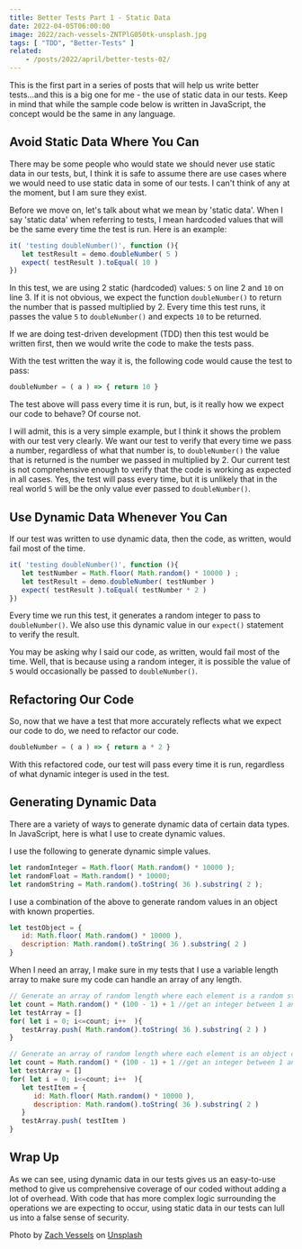 ```yaml
---
title: Better Tests Part 1 - Static Data
date: 2022-04-05T06:00:00
image: 2022/zach-vessels-ZNTPlG050tk-unsplash.jpg
tags: [ "TDD", "Better-Tests" ]
related:
    - /posts/2022/april/better-tests-02/
---
```

This is the first part in a series of posts that will help us write better tests...and this is a big one for me - the use of static data in our tests. Keep in mind that while the sample code below is written in JavaScript, the concept would be the same in any language.

## Avoid Static Data Where You Can

There may be some people who would state we should never use static data in our tests, but, I think it is safe to assume there are use cases where we would need to use static data in some of our tests. I can't think of any at the moment, but I am sure they exist.

Before we move on, let's talk about what we mean by 'static data'. When I say 'static data' when referring to tests, I mean hardcoded values that will be the same every time the test is run. Here is an example:

```javascript
it( 'testing doubleNumber()', function (){
   let testResult = demo.doubleNumber( 5 )
   expect( testResult ).toEqual( 10 )
})
```

In this test, we are using 2 static (hardcoded) values: `5` on line 2 and `10` on line 3. If it is not obvious, we expect the function `doubleNumber()` to return the number that is passed multiplied by 2. Every time this test runs, it passes the value `5` to `doubleNumber()` and expects `10` to be returned.

If we are doing test-driven development (TDD) then this test would be written first, then we would write the code to make the tests pass. 

With the test written the way it is, the following code would cause the test to pass:

```javascript
doubleNumber = ( a ) => { return 10 }
```

The test above will pass every time it is run, but, is it really how we expect our code to behave? Of course not.

I will admit, this is a very simple example, but I think it shows the problem with our test very clearly. We want our test to verify that every time we pass a number, regardless of what that number is,  to `doubleNumber()` the value that is returned is the number we passed in multiplied by 2. Our current test is not comprehensive enough to verify that the code is working as expected in all cases. Yes, the test will pass every time, but it is unlikely that in the real world `5` will be the only value ever passed to `doubleNumber()`.

## Use Dynamic Data Whenever You Can

If our test was written to use dynamic data, then the code, as written, would fail most of the time.
```javascript
it( 'testing doubleNumber()', function (){
   let testNumber = Math.floor( Math.random() * 10000 ) ;
   let testResult = demo.doubleNumber( testNumber )
   expect( testResult ).toEqual( testNumber * 2 )
})
```
Every time we run this test, it generates a random integer to pass to `doubleNumber()`. We also use this dynamic value in our `expect()` statement to verify the result.

You may be asking why I said our code, as written, would fail most of the time. Well, that is because using a random integer, it is possible the value of `5` would occasionally be passed to `doubleNumber()`.

## Refactoring Our Code

So, now that we have a test that more accurately reflects what we expect our code to do, we need to refactor our code.

```javascript
doubleNumber = ( a ) => { return a * 2 }
```

With this refactored code, our test will pass every time it is run, regardless of what dynamic integer is used in the test.

## Generating Dynamic Data
There are a variety of ways to generate dynamic data of certain data types. In JavaScript, here is what I use to create dynamic values.

I use the following to generate dynamic simple values.
```javascript
let randomInteger = Math.floor( Math.random() * 10000 ); 
let randomFloat = Math.random() * 10000; 
let randomString = Math.random().toString( 36 ).substring( 2 );
```

I use a combination of the above to generate random values in an object with known properties.
```javascript
let testObject = {
   id: Math.floor( Math.random() * 10000 ),
   description: Math.random().toString( 36 ).substring( 2 )
}
```

When I need an array, I make sure in my tests that I use a variable length array to make sure my code can handle an array of any length.
```javascript
// Generate an array of random length where each element is a random string
let count = Math.random() * (100 - 1) + 1 //get an integer between 1 and 100
let testArray = []
for( let i = 0; i<=count; i++  ){
   testArray.push( Math.random().toString( 36 ).substring( 2 ) )
}

// Generate an array of random length where each element is an object containing random data
let count = Math.random() * (100 - 1) + 1 //get an integer between 1 and 100
let testArray = []
for( let i = 0; i<=count; i++  ){
   let testItem = {
      id: Math.floor( Math.random() * 10000 ),
      description: Math.random().toString( 36 ).substring( 2 )
   }
   testArray.push( testItem )
}
```

## Wrap Up

As we can see, using dynamic data in our tests gives us an easy-to-use method to give us comprehensive coverage of our coded without adding a lot of overhead. With code that has more complex logic surrounding the operations we are expecting to occur, using static data in our tests can lull us into a false sense of security. 

Photo by [Zach Vessels](https://unsplash.com/@zvessels55?utm_source=unsplash&utm_medium=referral&utm_content=creditCopyText) on [Unsplash](https://unsplash.com/s/photos/static?utm_source=unsplash&utm_medium=referral&utm_content=creditCopyText)
